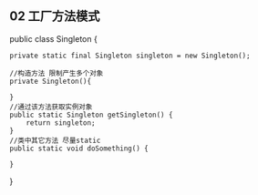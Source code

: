 ## 02 工厂方法模式
public class Singleton {
	
	private static final Singleton singleton = new Singleton();
	
	//构造方法 限制产生多个对象
	private Singleton(){
		
	}
	//通过该方法获取实例对象
	public static Singleton getSingleton() {
		return singleton;
	}
	//类中其它方法 尽量static
	public static void doSomething() {
		
	}

}
